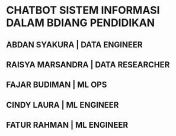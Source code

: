 # CHATBOT SISTEM INFORMASI DALAM BDIANG PENDIDIKAN
## ABDAN SYAKURA    | DATA ENGINEER
## RAISYA MARSANDRA | DATA RESEARCHER
## FAJAR BUDIMAN    | ML OPS
## CINDY LAURA      | ML ENGINEER
## FATUR RAHMAN     | ML ENGINEER
